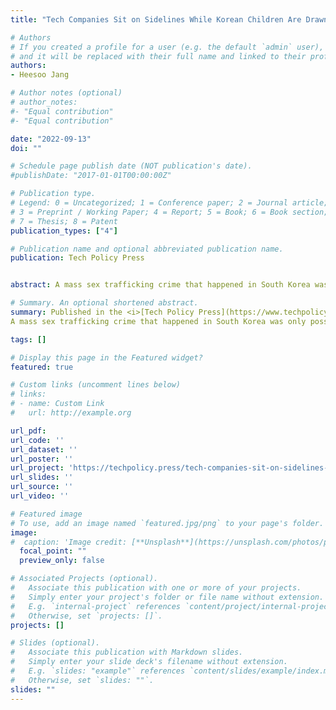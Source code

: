 ```yaml
---
title: "Tech Companies Sit on Sidelines While Korean Children Are Drawn Into Digital Sex Trafficking"

# Authors
# If you created a profile for a user (e.g. the default `admin` user), write the username (folder name) here 
# and it will be replaced with their full name and linked to their profile.
authors:
- Heesoo Jang

# Author notes (optional)
# author_notes:
#- "Equal contribution"
#- "Equal contribution"

date: "2022-09-13"
doi: ""

# Schedule page publish date (NOT publication's date).
#publishDate: "2017-01-01T00:00:00Z"

# Publication type.
# Legend: 0 = Uncategorized; 1 = Conference paper; 2 = Journal article;
# 3 = Preprint / Working Paper; 4 = Report; 5 = Book; 6 = Book section;
# 7 = Thesis; 8 = Patent
publication_types: ["4"]

# Publication name and optional abbreviated publication name.
publication: Tech Policy Press


abstract: A mass sex trafficking crime that happened in South Korea was only possible with the use of the combined affordances of several Internet platforms and cloud storage providers, the majority of which are headquartered in the West. These platforms are less rigorous when it comes to monitoring material that is written in non-Western languages (i.e., Korean) and less beholden to local law enforcement, factors that combine to make it easier for the criminals to obscure their activities. Reforms are necessary to prevent future crimes, and to hold highly profitable, often publicly traded tech firms to account for their roles. 

# Summary. An optional shortened abstract.
summary: Published in the <i>[Tech Policy Press](https://www.techpolicy.press/)</i>. 
A mass sex trafficking crime that happened in South Korea was only possible with the use of the combined affordances of several Internet platforms and cloud storage providers, the majority of which are headquartered in the West. 

tags: []

# Display this page in the Featured widget?
featured: true

# Custom links (uncomment lines below)
# links:
# - name: Custom Link
#   url: http://example.org

url_pdf: 
url_code: ''
url_dataset: ''
url_poster: ''
url_project: 'https://techpolicy.press/tech-companies-sit-on-sidelines-while-korean-children-are-drawn-into-digital-sex-trafficking/'
url_slides: ''
url_source: ''
url_video: ''

# Featured image
# To use, add an image named `featured.jpg/png` to your page's folder. 
image:
#  caption: 'Image credit: [**Unsplash**](https://unsplash.com/photos/pLCdAaMFLTE)'
  focal_point: ""
  preview_only: false

# Associated Projects (optional).
#   Associate this publication with one or more of your projects.
#   Simply enter your project's folder or file name without extension.
#   E.g. `internal-project` references `content/project/internal-project/index.md`.
#   Otherwise, set `projects: []`.
projects: []

# Slides (optional).
#   Associate this publication with Markdown slides.
#   Simply enter your slide deck's filename without extension.
#   E.g. `slides: "example"` references `content/slides/example/index.md`.
#   Otherwise, set `slides: ""`.
slides: ""
---
```





